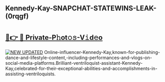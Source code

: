 ## Kennedy-Kay-SNAPCHAT-STATEWINS-LEAK-(0rqgf)


# <h2><a href="https://mediaupload.pro?-20M">🔗👉 🔴 Private-P𝚑ot𝚘𝚜-V𝚒d𝚎o</a></h2>

[![NEW UPDATED](https://i.imgur.com/0qMVB7G.gif)](https://mediaupload.pro?-20M)
Online-influencer-Kennedy-Kay,known-for-publishing-dance-and-lifestyle-content,-including-performances-and-vlogs-on-social-media-platforms.Brilliant-ventriloquist-assistant-Kennedy-Kay,celebrated-for-their-exceptional-abilities-and-accomplishments-in-assisting-ventriloquists.  